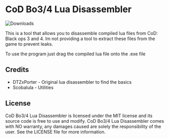 # CoD Bo3/4 Lua Disassembler
![Downloads](https://img.shields.io/github/downloads/JariKCoding/CoD-Bo3-4-Lua-Disassembler/total.svg)

This is a tool that allows you to disassemble compiled lua files from CoD: Black ops 3 and 4.
Im not providing a tool to extract these files from the game to prevent leaks.

To use the program just drag the compiled lua file onto the .exe file

## Credits

- DTZxPorter - Original lua disassembler to find the basics
- Scobalula - Utilities

## License 

CoD Bo3/4 Lua Disassembler is licensed under the MIT license and its source code is free to use and modify. CoD Bo3/4 Lua Disassembler comes with NO warranty, any damages caused are solely the responsibility of the user. See the LICENSE file for more information.